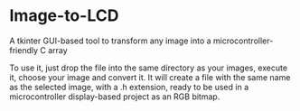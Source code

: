 # Image-to-LCD
A tkinter GUI-based tool to transform any image into a microcontroller-friendly C array

To use it, just drop the file into the same directory as your images, execute it, choose your image and convert it. It will create a file with the same name as the selected image, with a .h extension, ready to be used in a microcontroller display-based project as an RGB bitmap. 
